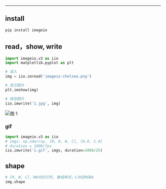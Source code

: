 
---

## install

```python
pip install imageio
```
## read，show, write
```python
import imageio.v3 as iio
import matplotlib.pyplot as plt

# 读入
img = iio.imread('imageio:chelsea.png')

# 显示图片
plt.imshow(img)

# 保存图片
iio.imwrite('1.jpg', img)
```
![图 1](https://cdn.jsdelivr.net/gh/sword4869/pic1@main/images/202407062021604.png)  

### gif
```python
import imageio.v3 as iio
# imgs: np.ndarray, [N, H, W, C], [0.0, 1.0]
# duration = 1000/fps
iio.imwrite('1.gif', imgs, duration=1000/25)
```
## shape
```python
# [H, W, C]，HW对应行列, 数组样式，C对应RGBA
img.shape
```
